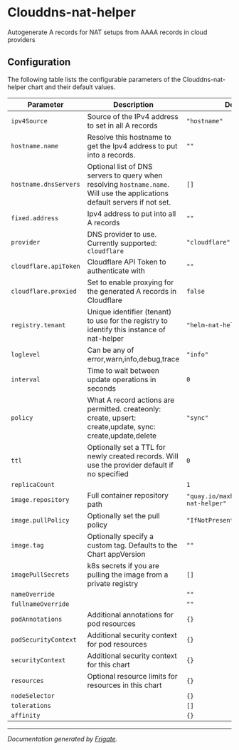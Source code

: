 
Clouddns-nat-helper
===========

Autogenerate A records for NAT setups from AAAA records in cloud providers


## Configuration

The following table lists the configurable parameters of the Clouddns-nat-helper chart and their default values.

| Parameter                | Description             | Default        |
| ------------------------ | ----------------------- | -------------- |
| `ipv4Source` | Source of the IPv4 address to set in all A records | `"hostname"` |
| `hostname.name` | Resolve this hostname to get the Ipv4 address to put into a records. | `""` |
| `hostname.dnsServers` | Optional list of DNS servers to query when resolving `hostname.name`. Will use the applications default servers if not set. | `[]` |
| `fixed.address` | Ipv4 address to put into all A records | `""` |
| `provider` | DNS provider to use. Currently supported: `cloudflare` | `"cloudflare"` |
| `cloudflare.apiToken` | Cloudflare API Token to authenticate with | `""` |
| `cloudflare.proxied` | Set to enable proxying for the generated A records in Cloudflare | `false` |
| `registry.tenant` | Unique identifier (tenant) to use for the registry to identify this instance of nat-helper | `"helm-nat-helper"` |
| `loglevel` | Can be any of error,warn,info,debug,trace | `"info"` |
| `interval` | Time to wait between update operations in seconds | `0` |
| `policy` | What A record actions are permitted. createonly: create, upsert: create,update, sync: create,update,delete | `"sync"` |
| `ttl` | Optionally set a TTL for newly created records. Will use the provider default if no specified | `0` |
| `replicaCount` |  | `1` |
| `image.repository` | Full container repository path | `"quay.io/maxhoesel/clouddns-nat-helper"` |
| `image.pullPolicy` | Optionally set the pull policy | `"IfNotPresent"` |
| `image.tag` | Optionally specify a custom tag. Defaults to the Chart appVersion | `""` |
| `imagePullSecrets` | k8s secrets if you are pulling the image from a private registry | `[]` |
| `nameOverride` |  | `""` |
| `fullnameOverride` |  | `""` |
| `podAnnotations` | Additional annotations for pod resources | `{}` |
| `podSecurityContext` | Additional security context for pod resources | `{}` |
| `securityContext` | Additional security context for this chart | `{}` |
| `resources` | Optional resource limits for resources in this chart | `{}` |
| `nodeSelector` |  | `{}` |
| `tolerations` |  | `[]` |
| `affinity` |  | `{}` |



---
_Documentation generated by [Frigate](https://frigate.readthedocs.io)._
